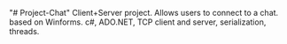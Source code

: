 "# Project-Chat" 
Client+Server project. Allows users to connect to a chat.
based on Winforms. c#, ADO.NET, TCP client and server, serialization, threads.
